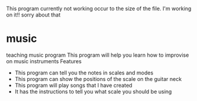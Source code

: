 This program currently not working occur to the size of the file. I'm working on it!! sorry about that
# music
teaching music program
This program will help you learn how to improvise on music instruments
Features
- This program can tell you the notes in scales and modes
- This program can show the positions of the scale on the guitar neck
- This program will play songs that I have created
- It has the instructions to tell you what scale you should be using
